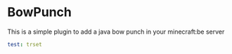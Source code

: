 # BowPunch

This is a simple plugin to add a java bow punch in your minecraft:be server


```yaml
test: trset
```
